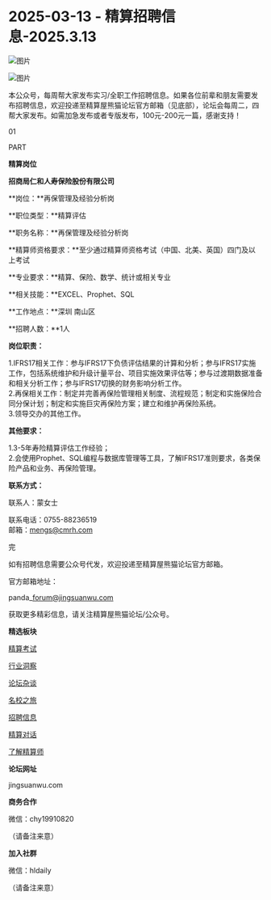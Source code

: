 # 2025-03-13 - 精算招聘信息-2025.3.13

![图片](https://mmbiz.qpic.cn/mmbiz_jpg/PVTr5cqOmdsiaicIRGthO3IhpdkibrFUWVU1xAtP9ZY24c0vAhCVJo55thjfrfia19NvibyVvich2UW9I8vGCty5LxNw/640?wx_fmt=jpeg&tp=webp&wxfrom=5&wx_lazy=1)

![图片](https://mmbiz.qpic.cn/mmbiz_png/7QRTvkK2qC63c02mKcsfAaJ8sNcicTvg22UkHHibvKiasFS9FS6E4FeV0Dibe7as7h4tm8p7EfNfI06adlGbL2icYjw/640?wx_fmt=png&tp=webp&wxfrom=5&wx_lazy=1)

本公众号，每周帮大家发布实习/全职工作招聘信息。如果各位前辈和朋友需要发布招聘信息，欢迎投递至精算屋熊猫论坛官方邮箱（见底部），论坛会每周二，四帮大家发布。如需加急发布或者专版发布，100元-200元一篇，感谢支持！

01

PART

**精算岗位**

**招商局仁和人寿保险股份有限公司**

**岗位：**再保管理及经验分析岗 

**职位类型：**精算评估

**职务名称：**再保管理及经验分析岗

**精算师资格要求：**至少通过精算师资格考试（中国、北美、英国）四门及以上考试

**专业要求：**精算、保险、数学、统计或相关专业

**相关技能：**EXCEL、Prophet、SQL

**工作地点：**深圳 南山区

**招聘人数：**1人

**岗位职责：**

1.IFRS17相关工作：参与IFRS17下负债评估结果的计算和分析；参与IFRS17实施工作，包括系统维护和升级计量平台、项目实施效果评估等；参与过渡期数据准备和相关分析工作；参与IFRS17切换的财务影响分析工作。  
2.再保相关工作：制定并完善再保险管理相关制度、流程规范；制定和实施保险合同分保计划；制定和实施巨灾再保险方案；建立和维护再保险系统。  
3.领导交办的其他工作。

**其他要求：**

1.3-5年寿险精算评估工作经验；  
2.会使用Prophet、SQL编程与数据库管理等工具，了解IFRS17准则要求，各类保险产品和业务、再保险管理。

**联系方式：**

联系人：蒙女士

联系电话：0755-88236519  
邮箱：mengs@cmrh.com


完

如有招聘信息需要公众号代发，欢迎投递至精算屋熊猫论坛官方邮箱。

官方邮箱地址：

panda\_forum@jingsuanwu.com

获取更多精彩信息，请关注精算屋熊猫论坛/公众号。

**精选板块**

[精算考试](https://mp.weixin.qq.com/mp/appmsgalbum?__biz=Mzg5NzkwMTMzMA==&action=getalbum&album_id=2804960172988448769#wechat_redirect)

[行业洞察](https://mp.weixin.qq.com/mp/appmsgalbum?__biz=Mzg5NzkwMTMzMA==&action=getalbum&album_id=2804965799378829313#wechat_redirect)

[论坛杂谈](https://mp.weixin.qq.com/mp/appmsgalbum?__biz=Mzg5NzkwMTMzMA==&action=getalbum&album_id=2804979947286315009#wechat_redirect)

[名校之旅](https://mp.weixin.qq.com/mp/appmsgalbum?__biz=Mzg5NzkwMTMzMA==&action=getalbum&album_id=2804975288236654595#wechat_redirect)

[招聘信息](https://mp.weixin.qq.com/mp/appmsgalbum?__biz=Mzg5NzkwMTMzMA==&action=getalbum&album_id=2809916434738069507#wechat_redirect)

[精算对话](https://mp.weixin.qq.com/mp/appmsgalbum?__biz=Mzg5NzkwMTMzMA==&action=getalbum&album_id=3028246288796221446#wechat_redirect)

[了解精算师](https://mp.weixin.qq.com/mp/appmsgalbum?__biz=Mzg5NzkwMTMzMA==&action=getalbum&album_id=2804971247444180995#wechat_redirect)

**论坛网址**

jingsuanwu.com

**商务合作**

微信：chy19910820

（请备注来意）

**加入社群**

微信：hldaily

（请备注来意）